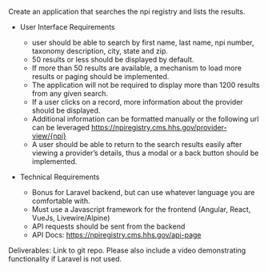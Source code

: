Create an application that searches the npi registry and lists the results.
- User Interface Requirements
    - user should be able to search by first name, last name, npi number, taxonomy description, city, state and zip.
    - 50 results or less should be displayed by default.
    - If more than 50 results are available, a mechanism to load more results or paging should be implemented.
    - The application will not be required to display more than 1200 results from any given search.
    - If a user clicks on a record, more information about the provider should be displayed.
    - Additional information can be formatted manually or the following url can be leveraged https://npiregistry.cms.hhs.gov/provider-view/{npi}
    - A user should be able to return to the search results easily after viewing a provider’s details, thus a modal or a back button should be implemented.
    
- Technical Requirements
    - Bonus for Laravel backend, but can use whatever language you are comfortable with. 
    - Must use a Javascript framework for the frontend (Angular, React, VueJs,  Livewire/Alpine)
    - API requests should be sent from the backend
    - API Docs: https://npiregistry.cms.hhs.gov/api-page

Deliverables:  Link to git repo.  Please also include a video demonstrating functionality if Laravel is not used.

